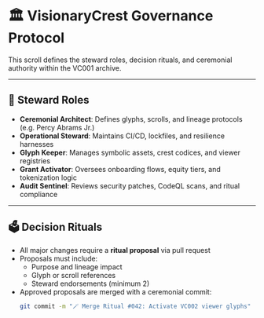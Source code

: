 # 🏛️ VisionaryCrest Governance Protocol

This scroll defines the steward roles, decision rituals, and ceremonial authority within the VC001 archive.

---

## 🧙 Steward Roles

- **Ceremonial Architect**: Defines glyphs, scrolls, and lineage protocols (e.g. Percy Abrams Jr.)
- **Operational Steward**: Maintains CI/CD, lockfiles, and resilience harnesses
- **Glyph Keeper**: Manages symbolic assets, crest codices, and viewer registries
- **Grant Activator**: Oversees onboarding flows, equity tiers, and tokenization logic
- **Audit Sentinel**: Reviews security patches, CodeQL scans, and ritual compliance

---

## 🗳️ Decision Rituals

- All major changes require a **ritual proposal** via pull request
- Proposals must include:
  - Purpose and lineage impact
  - Glyph or scroll references
  - Steward endorsements (minimum 2)
- Approved proposals are merged with a ceremonial commit:
  ```bash
  git commit -m "🪄 Merge Ritual #042: Activate VC002 viewer glyphs"
